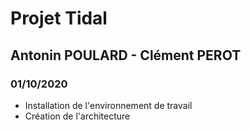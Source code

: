 # Projet Tidal
## Antonin POULARD - Clément PEROT

### 01/10/2020

* Installation de l'environnement de travail
* Création de l'architecture
